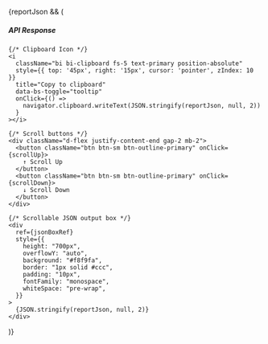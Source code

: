 {reportJson && (
  <div className="mb-4 position-relative">
    <h5>API Response</h5>

    {/* Clipboard Icon */}
    <i
      className="bi bi-clipboard fs-5 text-primary position-absolute"
      style={{ top: '45px', right: '15px', cursor: 'pointer', zIndex: 10 }}
      title="Copy to clipboard"
      data-bs-toggle="tooltip"
      onClick={() =>
        navigator.clipboard.writeText(JSON.stringify(reportJson, null, 2))
      }
    ></i>

    {/* Scroll buttons */}
    <div className="d-flex justify-content-end gap-2 mb-2">
      <button className="btn btn-sm btn-outline-primary" onClick={scrollUp}>
        ↑ Scroll Up
      </button>
      <button className="btn btn-sm btn-outline-primary" onClick={scrollDown}>
        ↓ Scroll Down
      </button>
    </div>

    {/* Scrollable JSON output box */}
    <div
      ref={jsonBoxRef}
      style={{
        height: "700px",
        overflowY: "auto",
        background: "#f8f9fa",
        border: "1px solid #ccc",
        padding: "10px",
        fontFamily: "monospace",
        whiteSpace: "pre-wrap",
      }}
    >
      {JSON.stringify(reportJson, null, 2)}
    </div>
  </div>
)}
